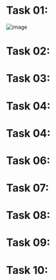 # Task 01:
![image](https://github.com/user-attachments/assets/21dcbd68-046d-4e3e-9473-980a1a701133)

# Task 02:
# Task 03:
# Task 04:
# Task 04:
# Task 06:
# Task 07:
# Task 08:
# Task 09:
# Task 10:
